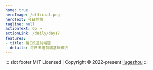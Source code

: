 ```yaml
---
home: true
heroImage: /official.png
heroText: 今日前端
tagline: null
actionText: Go →
actionLink: /daily/day17
features:
- title: 每日5道前端题
  details: 每日五道前端基础知识
---
```


::: slot footer
MIT Licensed | Copyright © 2022-present [liugezhou](https://github.com/liugezhou)
:::
<comment/>